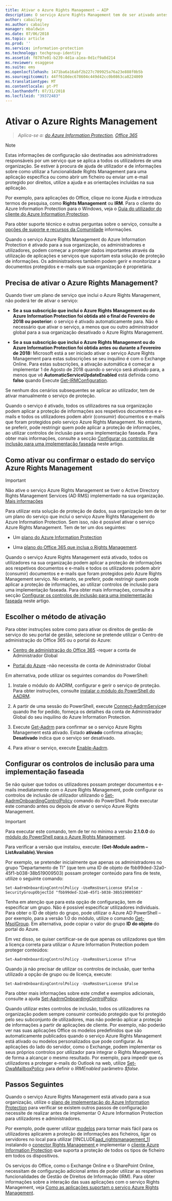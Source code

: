 ```yaml
---
title: Ativar o Azure Rights Management – AIP
description: O serviço Azure Rights Management tem de ser ativado antes de a sua organização poder começar a proteger documentos e e-mails através da utilização de aplicações e serviços que suportam esta solução de proteção de informações.
author: cabailey
ms.author: cabailey
manager: mbaldwin
ms.date: 07/06/2018
ms.topic: article
ms.prod: ''
ms.service: information-protection
ms.technology: techgroup-identity
ms.assetid: f8707e01-b239-4d1a-a1ea-0d1cf9a8d214
ms.reviewer: esaggese
ms.suite: ems
ms.openlocfilehash: 1471ba6a16abf2b227c709925a76a23e888f0b5b
ms.sourcegitcommit: 44ff610dec678604c449d42cc0b0863ca8224009
ms.translationtype: MT
ms.contentlocale: pt-PT
ms.lasthandoff: 07/31/2018
ms.locfileid: "39372483"
---
```

# <a name="activating-azure-rights-management"></a>Ativar o Azure Rights Management

>*Aplica-se a: [do Azure Information Protection](https://azure.microsoft.com/pricing/details/information-protection), [Office 365](http://download.microsoft.com/download/E/C/F/ECF42E71-4EC0-48FF-AA00-577AC14D5B5C/Azure_Information_Protection_licensing_datasheet_EN-US.pdf)*

> [!NOTE]
> Estas informações de configuração são destinadas aos administradores responsáveis por um serviço que se aplica a todos os utilizadores de uma organização. Se estiver à procura de ajuda de utilizador e de informações sobre como utilizar a funcionalidade Rights Management para uma aplicação específica ou como abrir um ficheiro ou enviar um e-mail protegido por direitos, utilize a ajuda e as orientações incluídas na sua aplicação.
>
> Por exemplo, para aplicações do Office, clique no ícone Ajuda e introduza termos de pesquisa, como **Rights Management** ou **IRM**. Para o cliente do Azure Information Protection para o Windows, veja o [Guia do utilizador do cliente do Azure Information Protection](../rms-client/client-user-guide.md).
>
> Para obter suporte técnico e outras perguntas sobre o serviço, consulte a [opções de suporte e recursos da Comunidade](../get-started/information-support.md#support-options-and-community-resources) informações.

Quando o serviço Azure Rights Management do Azure Information Protection é ativado para a sua organização, os administradores e utilizadores, podem começar a proteger dados importantes através da utilização de aplicações e serviços que suportam esta solução de proteção de informações. Os administradores também podem gerir e monitorizar a documentos protegidos e e-mails que sua organização é proprietária. 


## <a name="do-you-need-to-activate-azure-rights-management"></a>Precisa de ativar o Azure Rights Management?

Quando tiver um plano de serviço que inclui o Azure Rights Management, não poderá ter de ativar o serviço:

- **Se a sua subscrição que inclui o Azure Rights Management ou do Azure Information Protection foi obtida até o final de Fevereiro de 2018 ou posterior:** o serviço é ativado automaticamente para. Não é necessário que ativar o serviço, a menos que ou outro administrador global para a sua organização desativado o Azure Rights Management.

- **Se a sua subscrição que inclui o Azure Rights Management ou do Azure Information Protection foi obtida antes ou durante a Fevereiro de 2018:** Microsoft está a ser iniciado ativar o serviço Azure Rights Management para estas subscrições se seu inquilino é com o Exchange Online. Para estas subscrições, a ativação automática é começar a implementar 1 de Agosto de 2018 quando o serviço será ativado para, a menos que vê **AutomaticServiceUpdateEnabled** está definida como **falso** quando Execute [Get-IRMConfiguration](/powershell/module/exchange/encryption-and-certificates/get-irmconfiguration?view=exchange-ps). 

Se nenhum dos cenários subsequentes se aplicar ao utilizador, tem de ativar manualmente o serviço de proteção. 

Quando o serviço é ativado, todos os utilizadores na sua organização podem aplicar a proteção de informações aos respetivos documentos e e-mails e todos os utilizadores podem abrir (consumir) documentos e e-mails que foram protegidos pelo serviço Azure Rights Management. No entanto, se preferir, pode restringir quem pode aplicar a proteção de informações, ao utilizar controlos de inclusão para uma implementação faseada. Para obter mais informações, consulte a secção [Configurar os controlos de inclusão para uma implementação faseada](#configuring-onboarding-controls-for-a-phased-deployment) neste artigo.

## <a name="how-to-activate-or-confirm-the-status-of-the-azure-rights-management-service"></a>Como ativar ou confirmar o estado do serviço Azure Rights Management 

> [!IMPORTANT]
> Não ative o serviço Azure Rights Management se tiver o Active Directory Rights Management Services (AD RMS) implementado na sua organização. [Mais informações](prepare-environment-adrms.md)

Para utilizar esta solução de proteção de dados, sua organização tem de ter um plano do serviço que inclui o serviço Azure Rights Management do Azure Information Protection. Sem isso, não é possível ativar o serviço Azure Rights Management. Tem de ter um dos seguintes:

- Um [plano do Azure Information Protection](https://www.microsoft.com/cloud-platform/azure-information-protection-pricing) 

- Uma [plano do Office 365 que inclua o Rights Management](http://download.microsoft.com/download/E/C/F/ECF42E71-4EC0-48FF-AA00-577AC14D5B5C/Azure_Information_Protection_licensing_datasheet_EN-US.pdf).

Quando o serviço Azure Rights Management está ativado, todos os utilizadores na sua organização podem aplicar a proteção de informações aos respetivos documentos e e-mails e todos os utilizadores podem abrir (consumir) documentos e e-mails que foram protegidos pelo Azure Rights Management serviço. No entanto, se preferir, pode restringir quem pode aplicar a proteção de informações, ao utilizar controlos de inclusão para uma implementação faseada. Para obter mais informações, consulte a secção [Configurar os controlos de inclusão para uma implementação faseada](#configuring-onboarding-controls-for-a-phased-deployment) neste artigo.

## <a name="choosing-your-activation-method"></a>Escolher o método de ativação

Para obter instruções sobre como para ativar os direitos de gestão de serviço do seu portal de gestão, selecione se pretende utilizar o Centro de administração do Office 365 ou o portal do Azure:

- [Centro de administração do Office 365](activate-office365.md) -requer a conta de Administrador Global

- [Portal do Azure](activate-azure.md) -não necessita de conta de Administrador Global

Em alternativa, pode utilizar os seguintes comandos do PowerShell:

1. Instale o módulo do AADRM, configurar e gerir o serviço de proteção. Para obter instruções, consulte [instalar o módulo do PowerShell do AADRM](../deploy-use/install-powershell.md).

2. A partir de uma sessão do PowerShell, execute [Connect-AadrmService](/powershell/module/aadrm/connect-aadrmservice)e quando lhe for pedido, forneça os detalhes da conta de Administrador Global do seu inquilino do Azure Information Protection.

3. Execute [Get-Aadrm](/powershell/aadrm/vlatest/get-aadrm) para confirmar se o serviço Azure Rights Management está ativado. Estado **ativado** confirma ativação; **Desativado** indica que o serviço ser desativado.

4. Para ativar o serviço, execute [Enable-Aadrm](/powershell/aadrm/vlatest/enable-aadrm).

## <a name="configuring-onboarding-controls-for-a-phased-deployment"></a>Configurar os controlos de inclusão para uma implementação faseada
Se não quiser que todos os utilizadores possam proteger documentos e e-mails imediatamente com o Azure Rights Management, pode configurar os controlos de inclusão de utilizador utilizando o [Set-AadrmOnboardingControlPolicy](/powershell/module/aadrm/set-aadrmonboardingcontrolpolicy) comando do PowerShell. Pode executar este comando antes ou depois de ativar o serviço Azure Rights Management.

> [!IMPORTANT]
> Para executar este comando, tem de ter no mínimo a versão **2.1.0.0** do [módulo do PowerShell para o Azure Rights Management](https://go.microsoft.com/fwlink/?LinkId=257721).
>
> Para verificar a versão que instalou, execute: **(Get-Module aadrm –ListAvailable).Version**

Por exemplo, se pretender inicialmente que apenas os administradores no grupo "Departamento de TI" (que tem uma ID de objeto de fbb99ded-32a0-45f1-b038-38b519009503) possam proteger conteúdo para fins de teste, utilize o seguinte comando:

```
Set-AadrmOnboardingControlPolicy -UseRmsUserLicense $False -SecurityGroupObjectId "fbb99ded-32a0-45f1-b038-38b519009503"
```

Tenha em atenção que para esta opção de configuração, tem de especificar um grupo. Não é possível especificar utilizadores individuais. Para obter o ID de objeto do grupo, pode utilizar o Azure AD PowerShell – por exemplo, para a versão 1.0 do módulo, utilize o comando [Get-MsolGroup](/powershell/msonline/v1/get-msolgroup). Em alternativa, pode copiar o valor do grupo **ID do objeto** do portal do Azure.

Em vez disso, se quiser certificar-se de que apenas os utilizadores que têm a licença correta para utilizar o Azure Information Protection podem proteger conteúdos:

```
Set-AadrmOnboardingControlPolicy -UseRmsUserLicense $True
```

Quando já não precisar de utilizar os controlos de inclusão, quer tenha utilizado a opção de grupo ou de licença, execute:

```
Set-AadrmOnboardingControlPolicy -UseRmsUserLicense $False
```

Para obter mais informações sobre este cmdlet e exemplos adicionais, consulte a ajuda [Set-AadrmOnboardingControlPolicy](/powershell/aadrm/vlatest/set-aadrmonboardingcontrolpolicy).

Quando utilizar estes controlos de inclusão, todos os utilizadores na organização podem sempre consumir conteúdo protegido que foi protegido pelo seu subconjunto de utilizadores, mas não poderão aplicar a proteção de informações a partir de aplicações de cliente. Por exemplo, não poderão ver nas suas aplicações Office os modelos predefinidos que são automaticamente publicados quando o serviço Azure Rights Management está ativado ou modelos personalizados que pode configurar. As aplicações do lado do servidor, como o Exchange, podem implementar os seus próprios controlos por utilizador para integrar o Rights Management, de forma a alcançar o mesmo resultado. Por exemplo, para impedir que os utilizadores a proteger e-mails do Outlook na web, utilize [Set-OwaMailboxPolicy](/powershell/module/exchange/client-access/set-owamailboxpolicy?view=exchange-ps) para definir o *IRMEnabled* parâmetro *$false*.


## <a name="next-steps"></a>Passos Seguintes
Quando o serviço Azure Rights Management está ativado para a sua organização, utilize o [plano de implementação do Azure Information Protection](../plan-design/deployment-roadmap.md) para verificar se existem outros passos de configuração necessite de realizar antes de implementar O Azure Information Protection para utilizadores e administradores. 

Por exemplo, pode querer utilizar [modelos](configure-policy-templates.md) para tornar mais fácil para os utilizadores aplicarem a proteção de informações aos ficheiros, ligar os servidores no local para utilizar [!INCLUDE[aad_rightsmanagement_1](../includes/aad_rightsmanagement_1.md)] instalando o [conector Rights Management ](deploy-rms-connector.md)e implementar o [cliente Azure Information Protection](../rms-client/aip-client.md) que suporta a proteção de todos os tipos de ficheiro em todos os dispositivos. 

Os serviços do Office, como o Exchange Online e o SharePoint Online, necessitam de configuração adicional antes de poder utilizar as respetivas funcionalidades de Gestão de Direitos de Informação (IRM). Para obter informações sobre a interação das suas aplicações com o serviço Rights Management, veja [Como as aplicações suportam o serviço Azure Rights Management](../understand-explore/applications-support.md).


